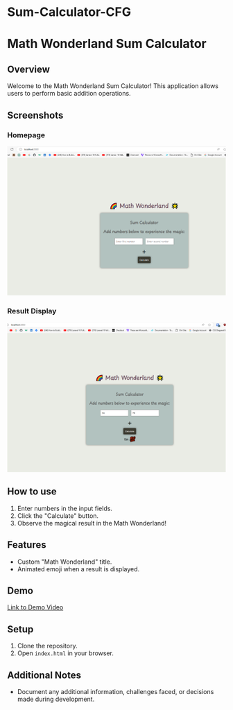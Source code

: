 # Sum-Calculator-CFG
# Math Wonderland Sum Calculator

## Overview

Welcome to the Math Wonderland Sum Calculator! This application allows users to perform basic addition operations.

## Screenshots

### Homepage
![Homepage](./public/images/home-page-sum-calc.PNG)

### Result Display
![Result](./public/images/result-calculator.PNG)

## How to use

1. Enter numbers in the input fields.
2. Click the "Calculate" button.
3. Observe the magical result in the Math Wonderland!

## Features

- Custom "Math Wonderland" title.
- Animated emoji when a result is displayed.


## Demo

[Link to Demo Video](video/demo.mp4)

## Setup

1. Clone the repository.
2. Open `index.html` in your browser.

## Additional Notes

- Document any additional information, challenges faced, or decisions made during development.


